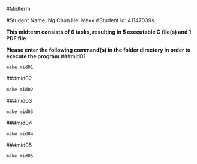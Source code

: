 #Midterm

#Student Name: Ng Chun Hei Maxx
#Student Id: 41147039s

**This midterm consists of 6 tasks, resulting in 5 executable C file(s) and 1 PDF file**

**Please enter the following command(s) in the folder directory in order to execute the program**
###mid01
```console
make mid01
```

###mid02
```console
make mid02
```

###mid03
```console
make mid03
```

###mid04
```console
make mid04
```

###mid05
```console
make mid05
```